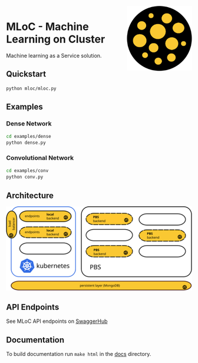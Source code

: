 <img align="right" width="35%" src="docs/imgs/logo.svg?sanitize=true">

# MLoC - Machine Learning on Cluster

Machine learning as a Service solution.

## Quickstart

```bash
python mloc/mloc.py
```

## Examples

### Dense Network

```bash
cd examples/dense
python dense.py
```

### Convolutional Network

```bash
cd examples/conv
python conv.py
```

## Architecture

<img src="docs/imgs/arch.svg?sanitize=true">

## API Endpoints

See MLoC API endpoints on [SwaggerHub](https://app.swaggerhub.com/apis-docs/it4innovations/mloc_api/0.1/)

## Documentation

To build documentation run `make html` in the [docs](./docs) directory.
